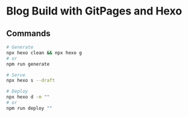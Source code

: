
# Blog Build with GitPages and Hexo

## Commands

```bash
# Generate
npx hexo clean && npx hexo g
# or
npm run generate

# Serve
npx hexo s --draft

# Deploy
npx hexo d -m ""
# or
npm run deploy ""
```

